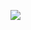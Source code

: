 [![][cover]][cover-large]

<!-- Named page links below: /-->

[cover]: images/cover.jpg
[cover-large]: images/cover-large.jpg
